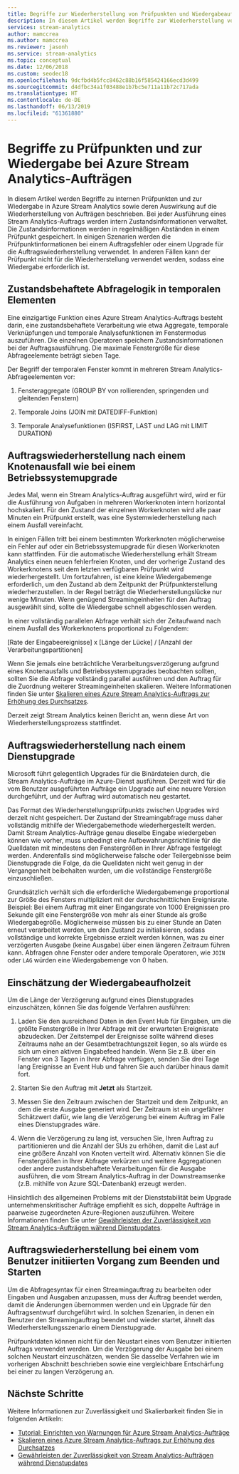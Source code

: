 ```yaml
---
title: Begriffe zur Wiederherstellung von Prüfpunkten und Wiedergabeaufträgen in Azure Stream Analytics
description: In diesem Artikel werden Begriffe zur Wiederherstellung von Prüfpunkten und Wiedergabeaufträgen in Azure Stream Analytics beschrieben.
services: stream-analytics
author: mamccrea
ms.author: mamccrea
ms.reviewer: jasonh
ms.service: stream-analytics
ms.topic: conceptual
ms.date: 12/06/2018
ms.custom: seodec18
ms.openlocfilehash: 9dcfbd4b5fcc8462c88b16f585424166ecd3d499
ms.sourcegitcommit: d4dfbc34a1f03488e1b7bc5e711a11b72c717ada
ms.translationtype: HT
ms.contentlocale: de-DE
ms.lasthandoff: 06/13/2019
ms.locfileid: "61361880"
---
```

# <a name="checkpoint-and-replay-concepts-in-azure-stream-analytics-jobs"></a>Begriffe zu Prüfpunkten und zur Wiedergabe bei Azure Stream Analytics-Aufträgen
In diesem Artikel werden Begriffe zu internen Prüfpunkten und zur Wiedergabe in Azure Stream Analytics sowie deren Auswirkung auf die Wiederherstellung von Aufträgen beschrieben. Bei jeder Ausführung eines Stream Analytics-Auftrags werden intern Zustandsinformationen verwaltet. Die Zustandsinformationen werden in regelmäßigen Abständen in einem Prüfpunkt gespeichert. In einigen Szenarien werden die Prüfpunktinformationen bei einem Auftragsfehler oder einem Upgrade für die Auftragswiederherstellung verwendet. In anderen Fällen kann der Prüfpunkt nicht für die Wiederherstellung verwendet werden, sodass eine Wiedergabe erforderlich ist.

## <a name="stateful-query-logicin-temporal-elements"></a>Zustandsbehaftete Abfragelogik in temporalen Elementen
Eine einzigartige Funktion eines Azure Stream Analytics-Auftrags besteht darin, eine zustandsbehaftete Verarbeitung wie etwa Aggregate, temporale Verknüpfungen und temporale Analysefunktionen im Fenstermodus auszuführen. Die einzelnen Operatoren speichern Zustandsinformationen bei der Auftragsausführung. Die maximale Fenstergröße für diese Abfrageelemente beträgt sieben Tage. 

Der Begriff der temporalen Fenster kommt in mehreren Stream Analytics-Abfrageelementen vor:
1. Fensteraggregate (GROUP BY von rollierenden, springenden und gleitenden Fenstern)

2. Temporale Joins (JOIN mit DATEDIFF-Funktion)

3. Temporale Analysefunktionen (ISFIRST, LAST und LAG mit LIMIT DURATION)


## <a name="job-recovery-from-node-failure-including-os-upgrade"></a>Auftragswiederherstellung nach einem Knotenausfall wie bei einem Betriebssystemupgrade
Jedes Mal, wenn ein Stream Analytics-Auftrag ausgeführt wird, wird er für die Ausführung von Aufgaben in mehreren Workerknoten intern horizontal hochskaliert. Für den Zustand der einzelnen Workerknoten wird alle paar Minuten ein Prüfpunkt erstellt, was eine Systemwiederherstellung nach einem Ausfall vereinfacht.

In einigen Fällen tritt bei einem bestimmten Workerknoten möglicherweise ein Fehler auf oder ein Betriebssystemupgrade für diesen Workerknoten kann stattfinden. Für die automatische Wiederherstellung erhält Stream Analytics einen neuen fehlerfreien Knoten, und der vorherige Zustand des Workerknotens seit dem letzten verfügbaren Prüfpunkt wird wiederhergestellt. Um fortzufahren, ist eine kleine Wiedergabemenge erforderlich, um den Zustand ab dem Zeitpunkt der Prüfpunkterstellung wiederherzustellen. In der Regel beträgt die Wiederherstellungslücke nur wenige Minuten. Wenn genügend Streamingeinheiten für den Auftrag ausgewählt sind, sollte die Wiedergabe schnell abgeschlossen werden. 

In einer vollständig parallelen Abfrage verhält sich der Zeitaufwand nach einem Ausfall des Workerknotens proportional zu Folgendem:

[Rate der Eingabeereignisse] x [Länge der Lücke] / [Anzahl der Verarbeitungspartitionen]

Wenn Sie jemals eine beträchtliche Verarbeitungsverzögerung aufgrund eines Knotenausfalls und Betriebssystemupgrades beobachten sollten, sollten Sie die Abfrage vollständig parallel ausführen und den Auftrag für die Zuordnung weiterer Streamingeinheiten skalieren. Weitere Informationen finden Sie unter [Skalieren eines Azure Stream Analytics-Auftrags zur Erhöhung des Durchsatzes](stream-analytics-scale-jobs.md).

Derzeit zeigt Stream Analytics keinen Bericht an, wenn diese Art von Wiederherstellungsprozess stattfindet.

## <a name="job-recovery-from-a-service-upgrade"></a>Auftragswiederherstellung nach einem Dienstupgrade 
Microsoft führt gelegentlich Upgrades für die Binärdateien durch, die Stream Analytics-Aufträge im Azure-Dienst ausführen. Derzeit wird für die vom Benutzer ausgeführten Aufträge ein Upgrade auf eine neuere Version durchgeführt, und der Auftrag wird automatisch neu gestartet. 

Das Format des Wiederherstellungsprüfpunkts zwischen Upgrades wird derzeit nicht gespeichert. Der Zustand der Streamingabfrage muss daher vollständig mithilfe der Wiedergabemethode wiederhergestellt werden. Damit Stream Analytics-Aufträge genau dieselbe Eingabe wiedergeben können wie vorher, muss unbedingt eine Aufbewahrungsrichtlinie für die Quelldaten mit mindestens den Fenstergrößen in Ihrer Abfrage festgelegt werden. Anderenfalls sind möglicherweise falsche oder Teilergebnisse beim Dienstupgrade die Folge, da die Quelldaten nicht weit genug in der Vergangenheit beibehalten wurden, um die vollständige Fenstergröße einzuschließen.

Grundsätzlich verhält sich die erforderliche Wiedergabemenge proportional zur Größe des Fensters multipliziert mit der durchschnittlichen Ereignisrate. Beispiel: Bei einem Auftrag mit einer Eingangsrate von 1000 Ereignissen pro Sekunde gilt eine Fenstergröße von mehr als einer Stunde als große Wiedergabegröße. Möglicherweise müssen bis zu einer Stunde an Daten erneut verarbeitet werden, um den Zustand zu initialisieren, sodass vollständige und korrekte Ergebnisse erzielt werden können, was zu einer verzögerten Ausgabe (keine Ausgabe) über einen längeren Zeitraum führen kann. Abfragen ohne Fenster oder andere temporale Operatoren, wie `JOIN` oder `LAG` würden eine Wiedergabemenge von 0 haben.

## <a name="estimate-replay-catch-up-time"></a>Einschätzung der Wiedergabeaufholzeit
Um die Länge der Verzögerung aufgrund eines Dienstupgrades einzuschätzen, können Sie das folgende Verfahren ausführen:

1. Laden Sie den ausreichend Daten in den Event Hub für Eingaben, um die größte Fenstergröße in Ihrer Abfrage mit der erwarteten Ereignisrate abzudecken. Der Zeitstempel der Ereignisse sollte während dieses Zeitraums nahe an der Gesamtbetrachtungszeit liegen, so als würde es sich um einen aktiven Eingabefeed handeln. Wenn Sie z.B. über ein Fenster von 3 Tagen in Ihrer Abfrage verfügen, senden Sie drei Tage lang Ereignisse an Event Hub und fahren Sie auch darüber hinaus damit fort. 

2. Starten Sie den Auftrag mit **Jetzt** als Startzeit. 

3. Messen Sie den Zeitraum zwischen der Startzeit und dem Zeitpunkt, an dem die erste Ausgabe generiert wird. Der Zeitraum ist ein ungefährer Schätzwert dafür, wie lang die Verzögerung bei einem Auftrag im Falle eines Dienstupgrades wäre.

4. Wenn die Verzögerung zu lang ist, versuchen Sie, Ihren Auftrag zu partitionieren und die Anzahl der SUs zu erhöhen, damit die Last auf eine größere Anzahl von Knoten verteilt wird. Alternativ können Sie die Fenstergrößen in Ihrer Abfrage verkürzen und weitere Aggregationen oder andere zustandsbehaftete Verarbeitungen für die Ausgabe ausführen, die vom Stream Analytics-Auftrag in der Downstreamsenke (z.B. mithilfe von Azure SQL-Datenbank) erzeugt werden.

Hinsichtlich des allgemeinen Problems mit der Dienststabilität beim Upgrade unternehmenskritischer Aufträge empfiehlt es sich, doppelte Aufträge in paarweise zugeordneten Azure-Regionen auszuführen. Weitere Informationen finden Sie unter [Gewährleisten der Zuverlässigkeit von Stream Analytics-Aufträgen während Dienstupdates](stream-analytics-job-reliability.md).

## <a name="job-recovery-from-a-user-initiated-stop-and-start"></a>Auftragswiederherstellung bei einem vom Benutzer initiierten Vorgang zum Beenden und Starten
Um die Abfragesyntax für einen Streamingauftrag zu bearbeiten oder Eingaben und Ausgaben anzupassen, muss der Auftrag beendet werden, damit die Änderungen übernommen werden und ein Upgrade für den Auftragsentwurf durchgeführt wird. In solchen Szenarien, in denen ein Benutzer den Streamingauftrag beendet und wieder startet, ähnelt das Wiederherstellungsszenario einem Dienstupgrade. 

Prüfpunktdaten können nicht für den Neustart eines vom Benutzer initiierten Auftrags verwendet werden. Um die Verzögerung der Ausgabe bei einem solchen Neustart einzuschätzen, wenden Sie dasselbe Verfahren wie im vorherigen Abschnitt beschrieben sowie eine vergleichbare Entschärfung bei einer zu langen Verzögerung an.

## <a name="next-steps"></a>Nächste Schritte
Weitere Informationen zur Zuverlässigkeit und Skalierbarkeit finden Sie in folgenden Artikeln:
- [Tutorial: Einrichten von Warnungen für Azure Stream Analytics-Aufträge](stream-analytics-set-up-alerts.md)
- [Skalieren eines Azure Stream Analytics-Auftrags zur Erhöhung des Durchsatzes](stream-analytics-scale-jobs.md)
- [Gewährleisten der Zuverlässigkeit von Stream Analytics-Aufträgen während Dienstupdates](stream-analytics-job-reliability.md)
